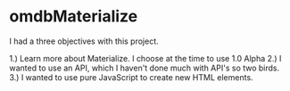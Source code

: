 # omdbMaterialize

I had a three objectives with this project.

1.) Learn more about Materialize. I choose at the time to use 1.0 Alpha
2.) I wanted to use an API, which I haven't done much with API's so two birds.
3.) I wanted to use pure JavaScript to create new HTML elements.
